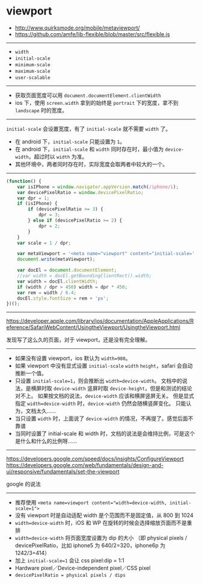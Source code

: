 # viewport

+ http://www.quirksmode.org/mobile/metaviewport/
+ https://github.com/amfe/lib-flexible/blob/master/src/flexible.js

---

+ `width`
+ `initial-scale`
+ `minimum-scale`
+ `maximum-scale`
+ `user-scalable`

---

+ 获取页面宽度可以用 `document.documentElement.clientWidth`
+ ios 下，使用 `screen.width` 拿到的始终是 `portrait` 下的宽度，拿不到 `landscape` 时的宽度。

---

`initial-scale` 会设置宽度，有了 `initial-scale` 就不需要 `width` 了。

+ 在 android 下，`initial-scale` 只能设置为 `1`。
+ 在 android 下，`initial-scale` 和 `width` 同时存在时，最小值为 `device-width`，超过时以 `width` 为准。
+ 其他环境中，两者同时存在时，实际宽度会取两者中较大的一个。

---

```js
(function() {
    var isIPhone = window.navigator.appVersion.match(/iphone/i);
    var devicePixelRatio = window.devicePixelRatio;
    var dpr = 1;
    if (isIPhone) {
        if (devicePixelRatio >= 3) {
            dpr = 3;
        } else if (devicePixelRatio >= 2) {
            dpr = 2;
        }
    }
    var scale = 1 / dpr;

    var metaViewport = '<meta name="viewport" content="initial-scale=' + scale + '" />';
    document.write(metaViewport);

    var docEl = document.documentElement;
    //var width = docEl.getBoundingClientRect().width;
    var width = docEl.clientWidth;
    if (width / dpr > 450) width = dpr * 450;
    var rem = width / 6.4;
    docEl.style.fontSize = rem + 'px';
})();
```

---

https://developer.apple.com/library/ios/documentation/AppleApplications/Reference/SafariWebContent/UsingtheViewport/UsingtheViewport.html

发现写了这么久的页面，对于 viewport，还是没有完全理解。

---

+ 如果没有设置 viewport，ios 默认为 `width=980`。
+ 如果 viewport 中没有显式设置 `initial-scale` `width` `height`，safari 会自动推断一个值。
+ 只设置 `initial-scale=1`，则会推断出 `width=device-width`。
    文档中的说法，是横屏时取 `device-width` 竖屏时取 `device-height`，但是和测试的结论对不上。
    如果按文档的说法，`device-width` 应该和横屏竖屏无关。
    但是显式指定 `width=device-width` 时，`device-width` 仍然会随横竖屏变化。
    只能认为，文档太久……
+ 当只设置 `width` 时，上面说了 `device-width` 的情况，不再提了。感觉后面不靠谱
+ 当同时设置了 initial-scale 和 width 时，文档的说法是会维持比例，可是这个是什么和什么的比例呀……

---

https://developers.google.com/speed/docs/insights/ConfigureViewport
https://developers.google.com/web/fundamentals/design-and-ui/responsive/fundamentals/set-the-viewport

google 的说法

---

+ 推荐使用 `<meta name=viewport content="width=device-width, initial-scale=1">`
+ 没有 viewport 时是自动适配 width 是个范围而不是固定值，从 800 到 1024
+ `width=device-width` 时，iOS 和 WP 在旋转的时候会选择缩放页面而不是重排
+ `width=device-width` 将页面宽度设置为 dip 的大小
    （即 physical pixels / devicePixelRatio，比如 iphone5 为 640/2=320，iphone6p 为 1242/3=414）
+ 加上 `initial-scale=1` 会让 css pixel:dip = 1:1
+ Hardware pixel／Device-independent pixel／CSS pixel
+ `devicePixelRatio = physical pixels / dips`

